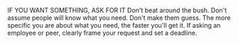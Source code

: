 
IF YOU WANT SOMETHING, ASK FOR IT
Don't beat around the bush. Don't assume people will know what you need.
Don't make them guess.
The more specific you are about what you need, the faster you'll get it.
If asking an employee or peer, clearly frame your request and set a
deadline.
